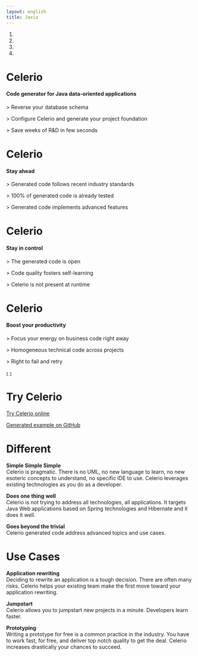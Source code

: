 ```yaml
---
layout: english
title: Jaxio
---
```


<div id="myCarousel" class="carousel slide hero-unit">
  <ol class="carousel-indicators">
    <li data-target="#myCarousel" data-slide-to="0" class="active"></li>
    <li data-target="#myCarousel" data-slide-to="1"></li>
    <li data-target="#myCarousel" data-slide-to="2"></li>
    <li data-target="#myCarousel" data-slide-to="3"></li>
  </ol>
  <!-- Carousel items -->
  <div class="carousel-inner">
    <div class="active item">
	    <h1>Celerio</h1>
		<h4>Code generator for Java data-oriented applications</h4>
		<div class="carousel-caption">
			<p>&gt; Reverse your database schema</p>
			<p>&gt; Configure Celerio and generate your project foundation</p>
			<p>&gt; Save weeks of R&amp;D in few seconds</p>
		</div>
    </div>
    <div class="item">
	    <h1>Celerio</h1>
		<h4>Stay ahead</h4>		
		<div class="carousel-caption">
			<p>&gt; Generated code follows recent industry standards</p>
			<p>&gt; 100% of generated code is already tested</p>
			<p>&gt; Generated code implements advanced features</p>
		</div>	
    </div>
    <div class="item">
	    <h1>Celerio</h1>
		<h4>Stay in control</h4>
	     <div class="carousel-caption">
			<p>&gt; The generated code is open</p>
			<p>&gt; Code quality fosters self-learning</p>
			<p>&gt; Celerio is not present at runtime</p>
		</div>
    </div>
    <div class="item">
	    <h1>Celerio</h1>
		<h4>Boost your productivity</h4> 
		<div class="carousel-caption">
			<p>&gt; Focus your energy on business code right away</p>
			<p>&gt; Homogeneous technical code across projects</p>
			<p>&gt; Right to fail and retry</p>    
		</div>
    </div>
  </div>
  <!-- Carousel nav -->
  <a class="carousel-control left" href="#myCarousel" data-slide="prev">&lsaquo;</a>
  <a class="carousel-control right" href="#myCarousel" data-slide="next">&rsaquo;</a>
</div>

<script type="text/javascript">
$('.carousel').carousel({
  interval: 10000
});
</script>

<!-- Example row of columns -->
<div class="row">

<div class="span4">
	<h1>Try Celerio</h1>
	<p>
		<a href="/en/celerio-service.html" class="btn btn-primary">Try Celerio online</a>   
	</p>
	<p>
    	<a href="https://github.com/jaxio/generated-projects/tree/master/" class="btn btn-primary">Generated example on GitHub</a>
	</p>
</div>
<div class="span4">
	<h1>Different</h1>
	<p>
		<strong>Simple Simple Simple</strong>
		<br/>
		Celerio is pragmatic. There is no UML, no new language to learn, no new esoteric concepts to understand, no specific IDE to use.
		Celerio leverages existing technologies as you do as a developer.
	</p>
	<p>
		<strong>Does one thing well</strong>
		<br/>
		Celerio is not trying to address all technologies, all applications.
		It targets Java Web applications based on Spring technologies and Hibernate and it does it well.
	</p>
	<p>
		<strong>Goes beyond the trivial</strong>
		<br/>
		Celerio generated code address advanced topics and use cases.
	</p>
</div>
<div class="span4">
<h1>Use Cases</h1>
	<p>
		<strong>Application rewriting</strong>
		<br/>
		Deciding to rewrite an application is a tough decision. 
		There are often many risks. Celerio helps your existing team make the first move toward your application rewriting.
	</p>
	<p>
		<strong>Jumpstart</strong>
		<br/>
		Celerio allows you to jumpstart new projects in a minute. Developers learn faster.
	</p>
	<p>
		<strong>Prototyping</strong>
		<br/>
		Writing a prototype for free is a common practice in the industry.
		You have to work fast, for free, and deliver top notch quality to get the deal.
		Celerio increases drastically your chances to succeed.
	</p>
</div>
</div>
